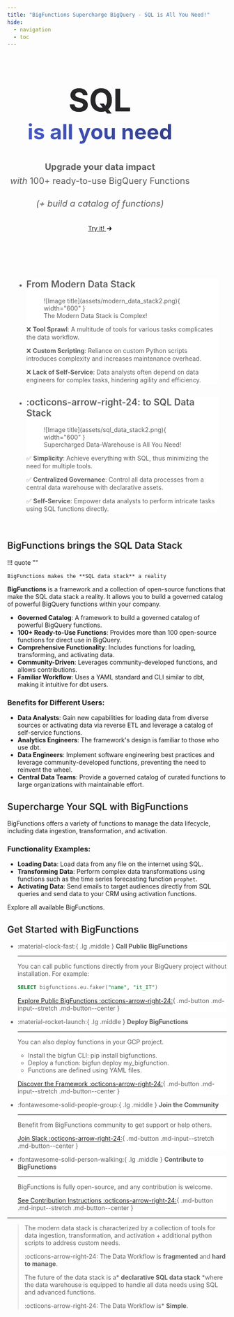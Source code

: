 ```yaml
---
title: "BigFunctions Supercharge BigQuery - SQL is All You Need!"
hide:
  - navigation
  - toc
---
```


<style>


/* Get started button */
.md-typeset .md-button--primary:hover {
  color: var(--md-primary-fg-color);
  background-color: var(--md-primary-bg-color);
  border-color: var(--md-primary-fg-color);
}
.md-typeset .md-button--primary {
  color: var(--md-primary-bg-color);
  background-color: var(--md-primary-fg-color);
  border-color: var(--md-primary-bg-color);
}

.tx-hero {
  max-width: 700px;
  display: flex;
  padding: .4rem;
  margin: 0 auto;
  text-align: center;
}

.tx-hero p {
  color: rgb(92, 92, 92);
  font-weight: 400;
  font-size: 20px;
  line-height: 32px;
}
.tx-hero__image {
  max-width: 1000px;
  /*min-width: 600px;*/
  width: 100%;
  height: auto;
  margin: 0 auto;
  display: flex;
  align-items: stretch;
}

.tx-hero__image img {
  width: 100%;
  height: 100%;
  min-width: 0;
}

.md-button--center {
    text-align: center;
}

h1 {
  font-weight: 700!important;
  font-size: 3rem!important;
  line-height: 4rem!important;
  background-image: linear-gradient(60deg, #495ccdff, #2a3576ff);
  background-clip: text;
  color: #0000!important;
}

.h1-bigger  {
  color: rgb(38, 38, 38)!important;
  font-size: 4.5rem!important;
}

h2 {
    font-weight: 600!important;
    color: rgb(38, 38, 38)!important;
}

.grid-container {
    background-color: var(--md-primary-fg-color)!important;
    padding: 20px;
}

.grid-container h2 {
    color: var(--md-primary-fg-color) !important;
}

.grid-container li {
    margin: 10px 0!important;
}

.cards li {
    background-color: white;
    color: rgb(92, 92, 92);
}

.centered-big-message {
    color: rgb(92, 92, 92);
    font-size: 1.2em;
    margin-top: -0.5em;
}

.quote {
    text-align: center;
    font-style: italic;
    /* font-weight: 600!important; */
    font-size: 1.2em!important;
    color: rgb(250, 250, 250)!important;
    /* color: rgb(92, 92, 92)!important; */
    background-color: var(--md-primary-fg-color)!important;
}

</style>

<div class="md-container tx-hero">
  <div class="md-grid md-typeset">
    <div class="md-main__inner">
      <div>
        <h1><span class="h1-bigger">SQL</span><br>is all you need</h1>
        <p>
          <b>Upgrade your data impact</b><br>
          <i>with</i> 100+ ready-to-use BigQuery Functions
        </p>
        <p style="margin-bottom: 2rem"><i>(+ build a catalog of functions)</i></p>
        <a href="bigfunctions/" class="md-button md-button--primary">
          Try it!
          <svg width="11" height="10" viewBox="0 0 11 10" fill="none" style="margin-left:2px"><path d="M1 5.16772H9.5M9.5 5.16772L6.5 1.66772M9.5 5.16772L6.5 8.66772" stroke="currentColor" stroke-width="2" stroke-linecap="round" stroke-linejoin="round"></path></svg>
        </a>
      </div>
    </div>
  </div>
</div>

<!-- <div class="md-container">
  <div class="tx-hero__image">
    <img
      src="{{config.site_url}}assets/images/bigfunctions_intro.gif"
      alt=""
      draggable="false"
      style="border: black solid 1rem; width: 100%; margin-top: 5rem;"
    >
  </div>
</div> -->

<!-- <hr style="margin: 16em 1em 1.5em 1em;  border-bottom: 0.05rem solid var(--md-default-fg-color--lightest); display: flow-root;"> -->

<br>
<br>
<br>

<div class="grid-container" markdown>

<div class="grid cards" markdown>


-   ## From Modern Data Stack

    <figure markdown="span">
        ![Image title](assets/modern_data_stack2.png){ width="600" }
        <figcaption>The Modern Data Stack is Complex!</figcaption>
    </figure>

    :x: **Tool Sprawl**: A multitude of tools for various tasks complicates the data workflow.

    :x: **Custom Scripting**: Reliance on custom Python scripts introduces complexity and increases maintenance overhead.

    :x: **Lack of Self-Service**: Data analysts often depend on data engineers for complex tasks, hindering agility and efficiency.



-   ## :octicons-arrow-right-24: to SQL Data Stack

    <figure markdown="span">
        ![Image title](assets/sql_data_stack2.png){ width="600" }
        <figcaption>Supercharged Data-Warehouse is All You Need!</figcaption>
    </figure>

    :white_check_mark:  **Simplicity**: Achieve everything with SQL, thus minimizing the need for multiple tools.

    :white_check_mark:  **Centralized Governance**: Control all data processes from a central data warehouse with declarative assets.

    :white_check_mark:  **Self-Service**:  Empower data analysts to perform intricate tasks using SQL functions directly.


</div>

</div>




## BigFunctions brings the SQL Data Stack


!!! quote ""

    BigFunctions makes the **SQL data stack** a reality


**BigFunctions** is a framework and a collection of open-source functions that make the SQL data stack a reality. It allows you to build a governed catalog of powerful BigQuery functions within your company.

*   **Governed Catalog**: A framework to build a governed catalog of powerful BigQuery functions.
*   **100+ Ready-to-Use Functions**: Provides more than 100 open-source functions for direct use in BigQuery.
*   **Comprehensive Functionality**: Includes functions for loading, transforming, and activating data.
*   **Community-Driven**: Leverages community-developed functions, and allows contributions.
*   **Familiar Workflow**:  Uses a YAML standard and CLI similar to dbt, making it intuitive for dbt users.

### Benefits for Different Users:

*   **Data Analysts**: Gain new capabilities for loading data from diverse sources or activating data via reverse ETL and leverage a catalog of self-service functions.
*   **Analytics Engineers**: The framework's design is familiar to those who use dbt.
*   **Data Engineers**: Implement software engineering best practices and leverage community-developed functions, preventing the need to reinvent the wheel.
*   **Central Data Teams**: Provide a governed catalog of curated functions to large organizations with maintainable effort.



## Supercharge Your SQL with BigFunctions

BigFunctions offers a variety of functions to manage the data lifecycle, including data ingestion, transformation, and activation.

### Functionality Examples:

*   **Loading Data**: Load data from any file on the internet using SQL.
*   **Transforming Data**: Perform complex data transformations using functions such as the time series forecasting function `prophet`.
*   **Activating Data**: Send emails to target audiences directly from SQL queries and send data to your CRM using activation functions.

Explore all available BigFunctions.



## Get Started with BigFunctions


<div class="grid cards" markdown>

-   :material-clock-fast:{ .lg .middle } __Call Public BigFunctions__

    ---

    You can call public functions directly from your BigQuery project without installation. For example:
    ```sql
    SELECT bigfunctions.eu.faker("name", "it_IT")
    ```

    [Explore Public BigFunctions :octicons-arrow-right-24:](bigfunctions){ .md-button .md-input--stretch .md-button--center }


-   :material-rocket-launch:{ .lg .middle } __Deploy BigFunctions__

    ---

    You can also deploy functions in your GCP project.

    - Install the bigfun CLI: pip install bigfunctions.
    - Deploy a function: bigfun deploy my_bigfunction.
    - Functions are defined using YAML files.

    [Discover the Framework :octicons-arrow-right-24:](framework){ .md-button .md-input--stretch .md-button--center }


-   :fontawesome-solid-people-group:{ .lg .middle } __Join the Community__

    ---

    Benefit from BigFunctions community to get support or help others.

    [Join Slack :octicons-arrow-right-24:](https://join.slack.com/t/unytics/shared_invite/zt-1gbv491mu-cs03EJbQ1fsHdQMcFN7E1Q){ .md-button .md-input--stretch .md-button--center }


-   :fontawesome-solid-person-walking:{ .lg .middle } __Contribute to BigFunctions__

    ---

    BigFunctions is fully open-source, and any contribution is welcome.

    [See Contribution Instructions :octicons-arrow-right-24:](CONTRIBUTING){ .md-button .md-input--stretch .md-button--center }

</div>



---

> The modern data stack is characterized by a collection of tools for data ingestion, transformation, and activation + additional python scripts to address custom needs.
>
> :octicons-arrow-right-24: The Data Workflow is **fragmented** and **hard to manage**.
>
> The future of the data stack is a* **declarative SQL data stack** *where the data warehouse is equipped to handle all data needs using SQL and advanced functions.
>
> :octicons-arrow-right-24: The Data Workflow is* **Simple**.
>
